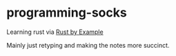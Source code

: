 # programming-socks
Learning rust via [Rust by Example](https://doc.rust-lang.org/rust-by-example/)

Mainly just retyping and making the notes more succinct.
